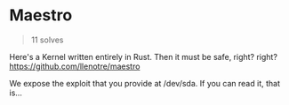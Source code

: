# Maestro
> 11 solves

Here's a Kernel written entirely in Rust. Then it must be safe, right? right?
<https://github.com/llenotre/maestro>

We expose the exploit that you provide at /dev/sda. If you can read it, that is...
